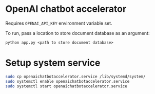 # OpenAI chatbot accelerator

Requires `OPENAI_API_KEY` environment variable set.

To run, pass a location to store document database as an argument:

`python app.py <path to store document database>`  

# Setup system service

```bash
sudo cp openaichatbotaccelerator.service /lib/systemd/system/
sudo systemctl enable openaichatbotaccelerator.service
sudo systemctl start openaichatbotaccelerator.service
```
